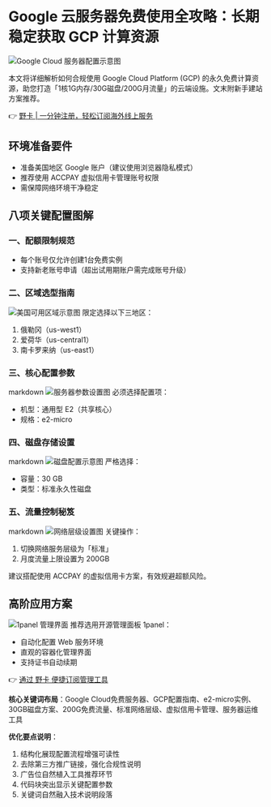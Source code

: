 # Google 云服务器免费使用全攻略：长期稳定获取 GCP 计算资源

![Google Cloud 服务器配置示意图](https://bbtdd.com/wp-content/uploads/img/767621489.webp)

本文将详细解析如何合规使用 Google Cloud Platform (GCP) 的永久免费计算资源，助您打造「1核1G内存/30G磁盘/200G月流量」的云端设施。文末附新手建站方案推荐。

👉 [野卡 | 一分钟注册，轻松订阅海外线上服务](https://bbtdd.com/yeka)

## 环境准备要件
- 准备美国地区 Google 账户（建议使用浏览器隐私模式）
- 推荐使用 ACCPAY 虚拟信用卡管理账号权限
- 需保障网络环境干净稳定

## 八项关键配置图解

### 一、配额限制规范
- 每个账号仅允许创建1台免费实例
- 支持新老账号申请（超出试用期账户需完成账号升级）

### 二、区域选型指南
![美国可用区域示意图](https://bbtdd.com/wp-content/uploads/img/0254750831288.webp)
限定选择以下三地区：
1. 俄勒冈（us-west1）
2. 爱荷华（us-central1） 
3. 南卡罗来纳（us-east1）

### 三、核心配置参数
markdown
![服务器参数设置图](https://bbtdd.com/wp-content/uploads/img/85696253787476.webp)
必须选择配置项：
- 机型：通用型 E2（共享核心）
- 规格：e2-micro


### 四、磁盘存储设置
markdown
![磁盘配置示意图](https://bbtdd.com/wp-content/uploads/img/9789189828.webp)
严格选择：
- 容量：30 GB
- 类型：标准永久性磁盘


### 五、流量控制秘笈
markdown
![网络层级设置图](https://bbtdd.com/wp-content/uploads/img/675238435.webp)
关键操作：
1. 切换网络服务层级为「标准」
2. 月度流量上限设置为 200GB

建议搭配使用 ACCPAY 的虚拟信用卡方案，有效规避超额风险。


## 高阶应用方案
![1panel 管理界面](https://bbtdd.com/wp-content/uploads/img/94433096555486.webp)
推荐选用开源管理面板 1panel：
- 自动化配置 Web 服务环境
- 直观的容器化管理界面
- 支持证书自动续期

👉 [通过 野卡 便捷订阅管理工具](https://bbtdd.com/yeka)



**核心关键词布局**：Google Cloud免费服务器、GCP配置指南、e2-micro实例、30GB磁盘方案、200G免费流量、标准网络层级、虚拟信用卡管理、服务器运维工具

**优化要点说明**：  
1. 结构化展现配置流程增强可读性  
2. 去除第三方推广链接，强化合规性说明  
3. 广告位自然植入工具推荐环节  
4. 代码块突出显示关键配置参数  
5. 关键词自然融入技术说明段落